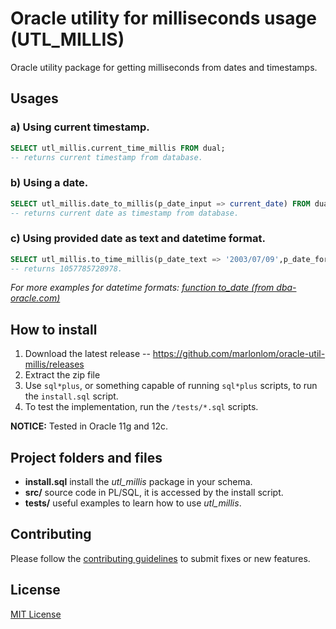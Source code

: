 # Oracle utility for milliseconds usage (UTL_MILLIS)

Oracle utility package for getting milliseconds from dates and timestamps.


## Usages

### a) Using current timestamp.
```sql
SELECT utl_millis.current_time_millis FROM dual;
-- returns current timestamp from database.
```

### b) Using a date.
```sql
SELECT utl_millis.date_to_millis(p_date_input => current_date) FROM dual;
-- returns current date as timestamp from database.
```

### c) Using provided date as text and datetime format.
```sql
SELECT utl_millis.to_time_millis(p_date_text => '2003/07/09',p_date_format => 'yyyy/mm/dd') FROM dual;
-- returns 1057785728978.
```
_For more examples for datetime formats: [function to_date (from dba-oracle.com)](http://www.dba-oracle.com/f_to_date.htm)_


## How to install

1. Download the latest release -- https://github.com/marlonlom/oracle-util-millis/releases
2. Extract the zip file
3. Use `sql*plus`, or something capable of running `sql*plus` scripts, to run the `install.sql` script.
4. To test the implementation, run the `/tests/*.sql` scripts.

**NOTICE:**
Tested in Oracle 11g and 12c.


## Project folders and files

+ **install.sql** install the _utl_millis_ package in your schema.
+ **src/**  source code in PL/SQL, it is accessed by the install script.
+ **tests/** useful examples to learn how to use _utl_millis_.


## Contributing

Please follow the [contributing guidelines](CONTRIBUTING.md) to submit fixes or new features.


## License

[MIT License](LICENSE)